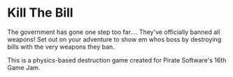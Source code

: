 # Kill The Bill

The government has gone one step too far.... They've officially banned all weapons! Set out on your adventure to show em whos boss by destroying bills with the very weapons they ban. 

This is a physics-based destruction game created for Pirate Software's 16th Game Jam.
